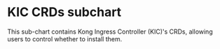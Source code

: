 # KIC CRDs subchart

This sub-chart contains Kong Ingress Controller (KIC)'s CRDs, allowing users to control whether to install them.

